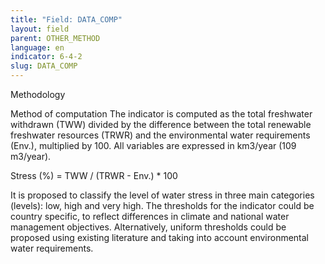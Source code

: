```yaml
---
title: "Field: DATA_COMP"
layout: field
parent: OTHER_METHOD
language: en
indicator: 6-4-2
slug: DATA_COMP
---
```

Methodology

Method of computation
The indicator is computed as the total freshwater withdrawn (TWW) divided by the difference between the total renewable freshwater resources (TRWR) and the environmental water requirements (Env.), multiplied by 100. All variables are expressed in km3/year (109 m3/year).

Stress (%) = TWW / (TRWR - Env.) * 100

It is proposed to classify the level of water stress in three main categories (levels): low, high and very high. The thresholds for the indicator could be country specific, to reflect differences in climate and national water management objectives. Alternatively, uniform thresholds could be proposed using existing literature and taking into account environmental water requirements.